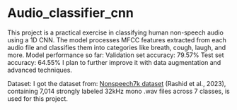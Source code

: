 # Audio_classifier_cnn

This project is a practical exercise in classifying human non-speech audio using a 1D CNN. The model processes MFCC features extracted from each audio file and classifies them into categories like breath, cough, laugh, and more. 
Model performance so far:
Validation set accuracy: 79.57%
Test set accuracy: 64.55%
I plan to further improve it with data augmentation and advanced techniques.

Dataset:
I got the dataset from: [Nonspeech7k dataset](https://zenodo.org/records/6967442) (Rashid et al., 2023), containing 7,014 strongly labeled 32kHz mono .wav files across 7 classes, is used for this project.
